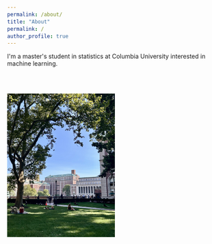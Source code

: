 ```yaml
---
permalink: /about/
title: "About"
permalink: /
author_profile: true
---
```

I'm a master's student in statistics at Columbia University interested in machine learning.

<br><br>

<img src="/assets/images/columbia.jpg" alt="Columbia" style="width: 50%; height: auto;">
